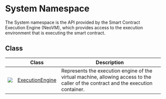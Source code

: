 # System Namespace

The System namespace is the API provided by the Smart Contract Execution Engine (NeoVM), which provides access to the execution environment that is executing the smart contract.

## Class

| | Class | Description |
| ---------------------------------------- | ---------------------------------------- | -------------------------- |
| ![](https://i-msdn.sec.s-msft.com/dynimg/IC29808.jpeg) | [ExecutionEngine](System/ExecutionEngine.md) | Represents the execution engine of the virtual machine, allowing access to the caller of the contract and the execution container. |
